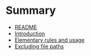 # Summary

* [README](README.md)
* [Introduction](introduction.md)
* [Elementary rules and usage](elementary_rules_and_usage.md)
* [Excluding file paths](excluding_file_paths.md)


